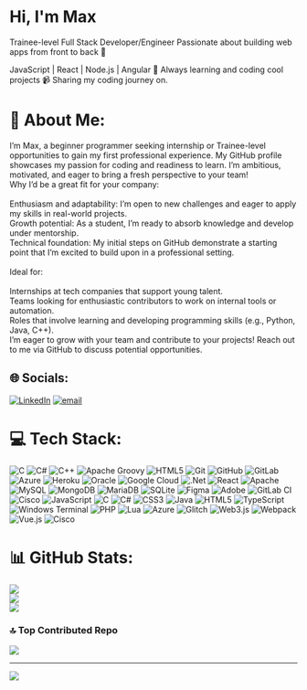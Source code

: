 # Hi, I'm Max
Trainee-level Full Stack Developer/Engineer
Passionate about building web apps from front to back 🚀

JavaScript | React | Node.js | Angular
🌟 Always learning and coding cool projects
📹 Sharing my coding journey on.
# 💫 About Me:
I’m Max, a beginner programmer seeking internship or Trainee-level opportunities to gain my first professional experience. My GitHub profile showcases my passion for coding and readiness to learn. I’m ambitious, motivated, and eager to bring a fresh perspective to your team!<br>Why I’d be a great fit for your company:<br><br>Enthusiasm and adaptability: I’m open to new challenges and eager to apply my skills in real-world projects.<br>Growth potential: As a student, I’m ready to absorb knowledge and develop under mentorship.<br>Technical foundation: My initial steps on GitHub demonstrate a starting point that I’m excited to build upon in a professional setting.<br><br>Ideal for:<br><br>Internships at tech companies that support young talent.<br>Teams looking for enthusiastic contributors to work on internal tools or automation.<br>Roles that involve learning and developing programming skills (e.g., Python, Java, C++).<br> I’m eager to grow with your team and contribute to your projects! Reach out to me via GitHub to discuss potential opportunities.


## 🌐 Socials:
[![LinkedIn](https://img.shields.io/badge/LinkedIn-%230077B5.svg?logo=linkedin&logoColor=white)](https://linkedin.com/in/https://www.linkedin.com/in/%D0%BC%D0%B0%D0%BA%D1%81%D0%B8%D0%BC-%D0%BB%D1%96%D1%82%D0%B2%D1%96%D0%BD%D0%BE%D0%B2-a67130323?utm_source=share&utm_campaign=share_via&utm_content=profile&utm_medium=android_app) [![email](https://img.shields.io/badge/Email-D14836?logo=gmail&logoColor=white)](mailto:sedrfthu367@gmail.com) 

# 💻 Tech Stack:
![C](https://img.shields.io/badge/c-%2300599C.svg?style=plastic&logo=c&logoColor=white) ![C#](https://img.shields.io/badge/c%23-%23239120.svg?style=plastic&logo=csharp&logoColor=white) ![C++](https://img.shields.io/badge/c++-%2300599C.svg?style=plastic&logo=c%2B%2B&logoColor=white) ![Apache Groovy](https://img.shields.io/badge/Apache%20Groovy-4298B8.svg?style=plastic&logo=Apache+Groovy&logoColor=white) ![HTML5](https://img.shields.io/badge/html5-%23E34F26.svg?style=plastic&logo=html5&logoColor=white) ![Git](https://img.shields.io/badge/git-%23F05033.svg?style=plastic&logo=git&logoColor=white) ![GitHub](https://img.shields.io/badge/github-%23121011.svg?style=plastic&logo=github&logoColor=white) ![GitLab](https://img.shields.io/badge/gitlab-%23181717.svg?style=plastic&logo=gitlab&logoColor=white) ![Azure](https://img.shields.io/badge/azure-%230072C6.svg?style=plastic&logo=microsoftazure&logoColor=white) ![Heroku](https://img.shields.io/badge/heroku-%23430098.svg?style=plastic&logo=heroku&logoColor=white) ![Oracle](https://img.shields.io/badge/Oracle-F80000?style=plastic&logo=oracle&logoColor=white) ![Google Cloud](https://img.shields.io/badge/GoogleCloud-%234285F4.svg?style=plastic&logo=google-cloud&logoColor=white) ![.Net](https://img.shields.io/badge/.NET-5C2D91?style=plastic&logo=.net&logoColor=white) ![React](https://img.shields.io/badge/react-%2320232a.svg?style=plastic&logo=react&logoColor=%2361DAFB) ![Apache](https://img.shields.io/badge/apache-%23D42029.svg?style=plastic&logo=apache&logoColor=white) ![MySQL](https://img.shields.io/badge/mysql-4479A1.svg?style=plastic&logo=mysql&logoColor=white) ![MongoDB](https://img.shields.io/badge/MongoDB-%234ea94b.svg?style=plastic&logo=mongodb&logoColor=white) ![MariaDB](https://img.shields.io/badge/MariaDB-003545?style=plastic&logo=mariadb&logoColor=white) ![SQLite](https://img.shields.io/badge/sqlite-%2307405e.svg?style=plastic&logo=sqlite&logoColor=white) ![Figma](https://img.shields.io/badge/figma-%23F24E1E.svg?style=plastic&logo=figma&logoColor=white) ![Adobe](https://img.shields.io/badge/adobe-%23FF0000.svg?style=plastic&logo=adobe&logoColor=white) ![GitLab CI](https://img.shields.io/badge/gitlab%20CI-%23181717.svg?style=plastic&logo=gitlab&logoColor=white) ![Cisco](https://img.shields.io/badge/cisco-%23049fd9.svg?style=plastic&logo=cisco&logoColor=black) ![JavaScript](https://img.shields.io/badge/javascript-%23323330.svg?style=plastic&logo=javascript&logoColor=%23F7DF1E) ![C](https://img.shields.io/badge/c-%2300599C.svg?style=plastic&logo=c&logoColor=white) ![C#](https://img.shields.io/badge/c%23-%23239120.svg?style=plastic&logo=csharp&logoColor=white) ![CSS3](https://img.shields.io/badge/css3-%231572B6.svg?style=plastic&logo=css3&logoColor=white) ![Java](https://img.shields.io/badge/java-%23ED8B00.svg?style=plastic&logo=openjdk&logoColor=white) ![HTML5](https://img.shields.io/badge/html5-%23E34F26.svg?style=plastic&logo=html5&logoColor=white) ![TypeScript](https://img.shields.io/badge/typescript-%23007ACC.svg?style=plastic&logo=typescript&logoColor=white) ![Windows Terminal](https://img.shields.io/badge/Windows%20Terminal-%234D4D4D.svg?style=plastic&logo=windows-terminal&logoColor=white) ![PHP](https://img.shields.io/badge/php-%23777BB4.svg?style=plastic&logo=php&logoColor=white) ![Lua](https://img.shields.io/badge/lua-%232C2D72.svg?style=plastic&logo=lua&logoColor=white) ![Azure](https://img.shields.io/badge/azure-%230072C6.svg?style=plastic&logo=microsoftazure&logoColor=white) ![Glitch](https://img.shields.io/badge/glitch-%233333FF.svg?style=plastic&logo=glitch&logoColor=white) ![Web3.js](https://img.shields.io/badge/web3.js-F16822?style=plastic&logo=web3.js&logoColor=white) ![Webpack](https://img.shields.io/badge/webpack-%238DD6F9.svg?style=plastic&logo=webpack&logoColor=black) ![Vue.js](https://img.shields.io/badge/vue.js-%2335495e.svg?style=plastic&logo=vuedotjs&logoColor=%234FC08D) ![Cisco](https://img.shields.io/badge/cisco-%23049fd9.svg?style=plastic&logo=cisco&logoColor=black)
# 📊 GitHub Stats:
![](https://github-readme-stats.vercel.app/api?username=Devil333333333&theme=dracula&hide_border=false&include_all_commits=true&count_private=true)<br/>
![](https://nirzak-streak-stats.vercel.app/?user=Devil333333333&theme=dracula&hide_border=false)<br/>
![](https://github-readme-stats.vercel.app/api/top-langs/?username=Devil333333333&theme=dracula&hide_border=false&include_all_commits=true&count_private=true&layout=compact)

### 🔝 Top Contributed Repo
![](https://github-contributor-stats.vercel.app/api?username=Devil333333333&limit=5&theme=dracula&combine_all_yearly_contributions=true)

---
[![](https://visitcount.itsvg.in/api?id=Devil333333333&icon=0&color=0)](https://visitcount.itsvg.in)

<!-- Proudly created with GPRM ( https://gprm.itsvg.in ) -->
